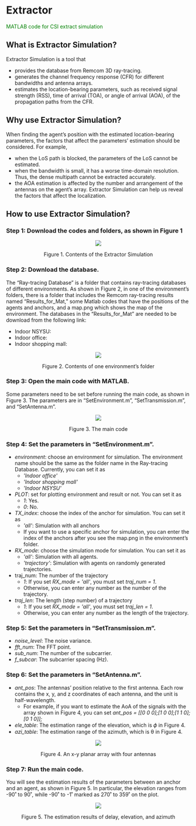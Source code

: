 # Extractor
<font color="green">MATLAB code for CSI extract simulation</font>


## What is Extractor Simulation?
Extractor Simulation is a tool that 
* provides the database from Remcom 3D ray-tracing.
* generates the channel frequency response (CFR) for different bandwidths and antenna arrays.
* estimates the location-bearing parameters, such as received signal strength (RSS), time of arrival (TOA), or angle of arrival (AOA), of the propagation paths from the CFR.


## Why use Extractor Simulation?
When finding the agent’s position with the estimated location-bearing parameters, the factors that affect the parameters’ estimation should be considered. For example, 
* when the LoS path is blocked, the parameters of the LoS cannot be estimated.
* when the bandwidth is small, it has a worse time-domain resolution. Thus, the dense multipath cannot be extracted accurately.
* the AOA estimation is affected by the number and arrangement of the antennas on the agent’s array.
Extractor Simulation can help us reveal the factors that affect the localization.


## How to use Extractor Simulation?

### Step 1: Download the codes and folders, as shown in Figure 1
<p align="center">
  <img src="https://github.com/CoLoSNet/Extractor/assets/155145488/6e67b2d4-53bd-4ca8-ae1d-e1549b06dd75"/>
</p>
<p align="center">
  Figure 1. Contents of the Extractor Simulation
</p>

### Step 2: Download the database. 
The “Ray-tracing Database” is a folder that contains ray-tracing databases of different environments. As shown in Figure 2, in one of the environment’s folders, there is a folder that includes the Remcom ray-tracing results named “Results_for_Mat,” some Matlab codes that have the positions of the agents and anchors, and a map.png which shows the map of the environment. The databases in the “Results_for_Mat” are needed to be download from the following link:
*	Indoor NSYSU: 
*	Indoor office: 
*	Indoor shopping mall:
<p align="center">
  <img src="https://github.com/CoLoSNet/Extractor/assets/155145488/07ca2ae9-9c81-4512-aef1-55d2b82bace1"/>
</p>
<p align="center">
  Figure 2. Contents of one environment’s folder
</p>

### Step 3: Open the main code with MATLAB.
Some parameters need to be set before running the main code, as shown in Figure 3. The parameters are in “SetEnvironment.m”, “SetTransmission.m”, and “SetAntenna.m”. 
<p align="center">
  <img src="https://github.com/CoLoSNet/Extractor/assets/155145488/98528702-4cd7-475a-9fae-83ef95ab6cd3"/>
</p>
<p align="center">
  Figure 3. The main code
</p>

### Step 4: Set the parameters in “SetEnvironment.m”.
* _environment_: choose an environment for simulation. The environment name should be the same as the folder name in the Ray-tracing Database. Currently, you can set it as
  * _'Indoor office'_
  * _'Indoor shopping mall'_
  * _'Indoor NSYSU'_
* _PLOT_: set for plotting environment and result or not. You can set it as
  * _1_: Yes.
  * _0_: No.
* _TX_index_: choose the index of the anchor for simulation. You can set it as
  * _'all'_: Simulation with all anchors
  * If you want to use a specific anchor for simulation, you can enter the index of the anchors after you see the map.png in the environment’s folder.
* _RX_mode_: choose the simulation mode for simulation. You can set it as
  * _'all'_: Simulation with all agents.
  * _'trajectory'_: Simulation with agents on randomly generated trajectories.
* traj_num: The number of the trajectory
  * _1_: If you set _RX_mode = 'all'_, you must set _traj_num = 1_.
  * Otherwise, you can enter any number as the number of the trajectory.
* _traj_len_: The length (step number) of a trajectory
  * _1_: If you set _RX_mode = 'all'_, you must set _traj_len = 1_.
  * Otherwise,  you can enter any number as the length of the trajectory.

### Step 5: Set the parameters in “SetTransmission.m”.
* _noise_level_: The noise variance.
* _fft_num_: The FFT point.
* _sub_num_: The number of the subcarrier.
* _f_subcar_: The subcarrier spacing (Hz).

### Step 6: Set the parameters in “SetAntenna.m”.
* _ant_pos_: The antennas’ position relative to the first antenna. Each row contains the x, y, and z coordinates of each antenna, and the unit is half-wavelength.
  * For example, if you want to estimate the AoA of the signals with the array shown in Figure 4, you can set _ant_pos = [[0 0 0];[1 0 0];[1 1 0];[0 1 0]];_
* _ele_table_: The estimation range of the elevation, which is 𝜙 in Figure 4.
* _azi_table_: The estimation range of the azimuth, which is θ in Figure 4.
<p align="center">
  <img src="https://github.com/CoLoSNet/Extractor/assets/155145488/d0da6a35-fa5b-4090-b3c3-281b5c4619d1"/>
</p>
<p align="center">
  Figure 4. An x-y planar array with four antennas
</p>

### Step 7: Run the main code. 
You will see the estimation results of the parameters between an anchor and an agent, as shown in Figure 5. In particular, the elevation ranges from -90˚ to 90˚, while -90˚ to -1˚ marked as 270˚ to 359˚ on the plot.
<p align="center">
  <img src="https://github.com/CoLoSNet/Extractor/assets/155145488/36d6f2b8-9d49-4632-9c75-ee842da4faf6"/>
</p>
<p align="center">
  Figure 5. The estimation results of delay, elevation, and azimuth
</p>


